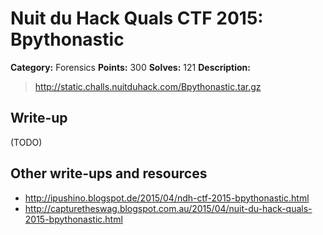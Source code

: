 # Nuit du Hack Quals CTF 2015: Bpythonastic

**Category:** Forensics
**Points:** 300
**Solves:** 121
**Description:** 

> <http://static.challs.nuitduhack.com/Bpythonastic.tar.gz>

## Write-up

(TODO)

## Other write-ups and resources

* <http://ipushino.blogspot.de/2015/04/ndh-ctf-2015-bpythonastic.html>
* <http://capturetheswag.blogspot.com.au/2015/04/nuit-du-hack-quals-2015-bpythonastic.html>